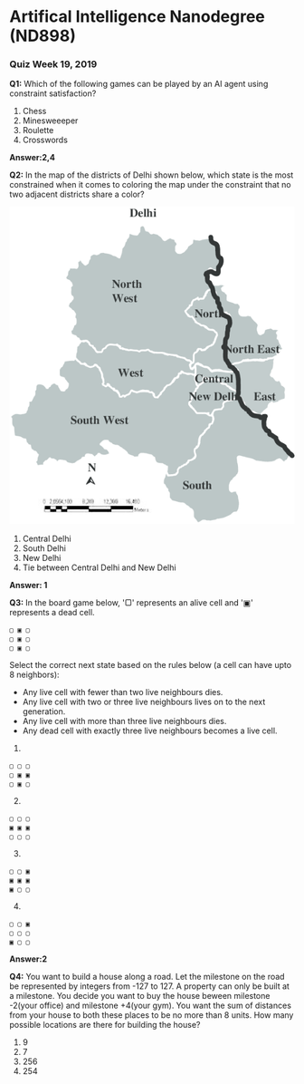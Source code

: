 # Artifical Intelligence Nanodegree (ND898)

### Quiz Week 19, 2019

**Q1:** Which of the following games can be played by an AI agent using constraint satisfaction?
1. Chess
2. Minesweeeper
3. Roulette
4. Crosswords

**Answer:2,4**

**Q2:** In the map of the districts of Delhi shown below, which state is the most constrained when it comes to coloring the map under the constraint that no two adjacent districts share a color?

![Delhi](map.png)

1. Central Delhi
2. South Delhi
3. New Delhi
4. Tie between Central Delhi and New Delhi

**Answer: 1**

**Q3:** In the board game below, '▢' represents an alive cell and '▣' represents a dead cell. 
```
▢ ▣ ▢
▢ ▣ ▢
▢ ▣ ▢
```
Select the correct next state based on the rules below (a cell can have upto 8 neighbors):

- Any live cell with fewer than two live neighbours dies.
- Any live cell with two or three live neighbours lives on to the next generation.
- Any live cell with more than three live neighbours dies.
- Any dead cell with exactly three live neighbours becomes a live cell.

1.
```
▢ ▢ ▢
▢ ▣ ▣
▢ ▣ ▢
```

2.

```
▢ ▢ ▢
▣ ▣ ▣
▢ ▢ ▢
```

3.

```
▢ ▢ ▣
▣ ▣ ▣
▣ ▢ ▢
```

4.

```
▢ ▢ ▣
▢ ▢ ▢
▣ ▢ ▢
```

**Answer:2**


**Q4:** You want to build a house along a road. Let the milestone on the road be represented by integers from -127 to 127. A property can only be built at a milestone. You decide you want to buy the house beween milestone -2(your office) and milestone +4(your gym). You want the sum of distances from your house to both these places to be no more than 8 units. How many possible locations are there for building the house?

1. 9
2. 7
3. 256
4. 254
